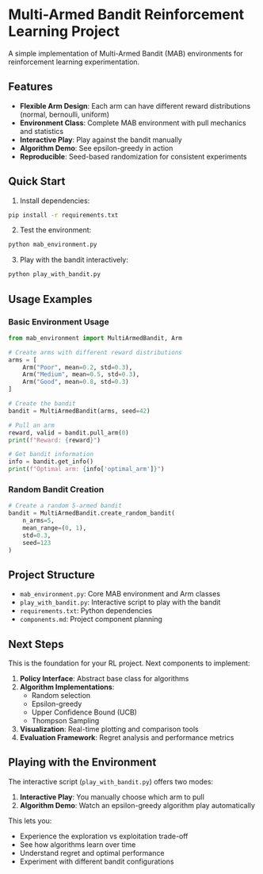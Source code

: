 # Multi-Armed Bandit Reinforcement Learning Project

A simple implementation of Multi-Armed Bandit (MAB) environments for reinforcement learning experimentation.

## Features

- **Flexible Arm Design**: Each arm can have different reward distributions (normal, bernoulli, uniform)
- **Environment Class**: Complete MAB environment with pull mechanics and statistics
- **Interactive Play**: Play against the bandit manually
- **Algorithm Demo**: See epsilon-greedy in action
- **Reproducible**: Seed-based randomization for consistent experiments

## Quick Start

1. Install dependencies:
```bash
pip install -r requirements.txt
```

2. Test the environment:
```bash
python mab_environment.py
```

3. Play with the bandit interactively:
```bash
python play_with_bandit.py
```

## Usage Examples

### Basic Environment Usage

```python
from mab_environment import MultiArmedBandit, Arm

# Create arms with different reward distributions
arms = [
    Arm("Poor", mean=0.2, std=0.3),
    Arm("Medium", mean=0.5, std=0.3),
    Arm("Good", mean=0.8, std=0.3)
]

# Create the bandit
bandit = MultiArmedBandit(arms, seed=42)

# Pull an arm
reward, valid = bandit.pull_arm(0)
print(f"Reward: {reward}")

# Get bandit information
info = bandit.get_info()
print(f"Optimal arm: {info['optimal_arm']}")
```

### Random Bandit Creation

```python
# Create a random 5-armed bandit
bandit = MultiArmedBandit.create_random_bandit(
    n_arms=5, 
    mean_range=(0, 1), 
    std=0.3, 
    seed=123
)
```

## Project Structure

- `mab_environment.py`: Core MAB environment and Arm classes
- `play_with_bandit.py`: Interactive script to play with the bandit
- `requirements.txt`: Python dependencies
- `components.md`: Project component planning

## Next Steps

This is the foundation for your RL project. Next components to implement:

1. **Policy Interface**: Abstract base class for algorithms
2. **Algorithm Implementations**: 
   - Random selection
   - Epsilon-greedy
   - Upper Confidence Bound (UCB)
   - Thompson Sampling
3. **Visualization**: Real-time plotting and comparison tools
4. **Evaluation Framework**: Regret analysis and performance metrics

## Playing with the Environment

The interactive script (`play_with_bandit.py`) offers two modes:

1. **Interactive Play**: You manually choose which arm to pull
2. **Algorithm Demo**: Watch an epsilon-greedy algorithm play automatically

This lets you:
- Experience the exploration vs exploitation trade-off
- See how algorithms learn over time
- Understand regret and optimal performance
- Experiment with different bandit configurations 